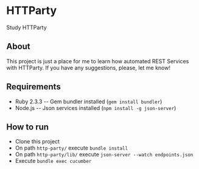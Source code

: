 # HTTParty

Study HTTParty

## About

This project is just a place for me to learn how automated REST Services with HTTParty. If you have any suggestions, please, let me know!

## Requirements

- Ruby 2.3.3
-- Gem bundler installed (`gem install bundler`)
- Node.js
-- Json services installed (`npm install -g json-server`)

## How to run

- Clone this project
- On path `http-party/` execute `bundle install`
- On path `http-party/lib/` execute `json-server --watch endpoints.json`
- Execute `bundle exec cucumber`
